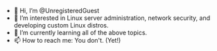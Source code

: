 - 👋 Hi, I’m @UnregisteredGuest
- 👀 I’m interested in Linux server administration, network security, and developing custom Linux distros.
- 🌱 I’m currently learning all of the above topics.
- 📫 How to reach me: You don't. (Yet!)

<!---
UnregisteredGuest/UnregisteredGuest is a ✨ special ✨ repository because its `README.md` (this file) appears on your GitHub profile.
You can click the Preview link to take a look at your changes.
--->
